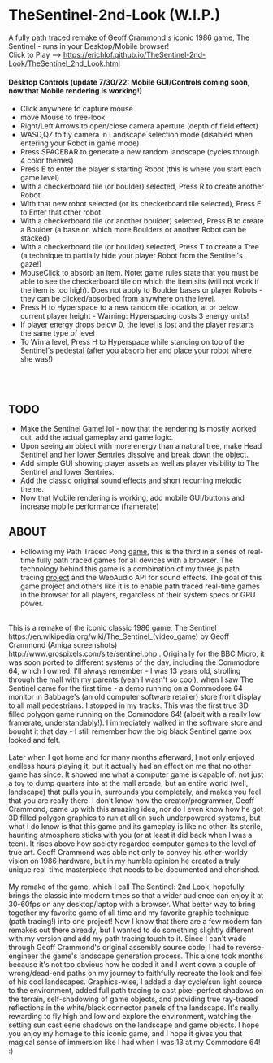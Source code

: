 # TheSentinel-2nd-Look (W.I.P.)
A fully path traced remake of Geoff Crammond's iconic 1986 game, The Sentinel - runs in your Desktop/Mobile browser! <br>
Click to Play --> https://erichlof.github.io/TheSentinel-2nd-Look/TheSentinel_2nd_Look.html 
<br>
<h4>Desktop Controls (update 7/30/22: Mobile GUI/Controls coming soon, now that Mobile rendering is working!)</h4>

* Click anywhere to capture mouse
* move Mouse to free-look
* Right/Left Arrows to open/close camera aperture (depth of field effect)
* WASD,QZ to fly camera in Landscape selection mode (disabled when entering your Robot in game mode)
* Press SPACEBAR to generate a new random landscape (cycles through 4 color themes)
* Press E to enter the player's starting Robot (this is where you start each game level)
* With a checkerboard tile (or boulder) selected, Press R to create another Robot
* With that new robot selected (or its checkerboard tile selected), Press E to Enter that other robot
* With a checkerboard tile (or another boulder) selected, Press B to create a Boulder (a base on which more Boulders or another Robot can be stacked)
* With a checkerboard tile (or boulder) selected, Press T to create a Tree (a technique to partially hide your player Robot from the Sentinel's gaze!)
* MouseClick to absorb an item.  Note: game rules state that you must be able to see the checkerboard tile on which the item sits (will not work if the item is too high).  Does not apply to Boulder bases or player Robots - they can be clicked/absorbed from anywhere on the level.
* Press H to Hyperspace to a new random tile location, at or below current player height - Warning: Hyperspacing costs 3 energy units!
* If player energy drops below 0, the level is lost and the player restarts the same type of level
* To Win a level, Press H to Hyperspace while standing on top of the Sentinel's pedestal (after you absorb her and place your robot where she was!)

<br><br>

<h2>TODO</h2>

* Make the Sentinel Game! lol - now that the rendering is mostly worked out, add the actual gameplay and game logic.
* Upon seeing an object with more energy than a natural tree, make Head Sentinel and her lower Sentries dissolve and break down the object.
* Add simple GUI showing player assets as well as player visibility to The Sentinel and lower Sentries.
* Add the classic original sound effects and short recurring melodic theme.
* Now that Mobile rendering is working, add mobile GUI/buttons and increase mobile performance (framerate)

<h2>ABOUT</h2>

* Following my Path Traced Pong [game](https://github.com/erichlof/PathTracedPong), this is the third in a series of real-time fully path traced games for all devices with a browser. The technology behind this game is a combination of my three.js path tracing [project](https://github.com/erichlof/THREE.js-PathTracing-Renderer) and the WebAudio API for sound effects.  The goal of this game project and others like it is to enable path traced real-time games in the browser for all players, regardless of their system specs or GPU power. <br>

<br>
    This is a remake of the iconic classic 1986 game, The Sentinel https://en.wikipedia.org/wiki/The_Sentinel_(video_game) by Geoff Crammond (Amiga screenshots) http://www.grospixels.com/site/sentinel.php .  Originally for the BBC Micro, it was soon ported to different systems of the day, including the Commodore 64, which I owned.  I'll always remember - I was 13 years old, strolling through the mall with my parents (yeah I wasn't so cool), when I saw The Sentinel game for the first time - a demo running on a Commodore 64 monitor in Babbage's (an old computer software retailer) store front display to all mall pedestrians.  I stopped in my tracks.  This was the first true 3D filled polygon game running on the Commodore 64! (albeit with a really low framerate, understandably!).  I immediately walked in the software store and bought it that day - I still remember how the big black Sentinel game box looked and felt. <br>
<br>
    Later when I got home and for many months afterward, I not only enjoyed endless hours playing it, but it actually had an effect on me that no other game has since.  It showed me what a computer game is capable of: not just a toy to dump quarters into at the mall arcade, but an entire world (well, landscape) that pulls you in, surrounds you completely, and makes you feel that you are really there.  I don't know how the creator/programmer, Geoff Crammond, came up with this amazing idea, nor do I even know how he got 3D filled polygon graphics to run at all on such underpowered systems, but what I do know is that this game and its gameplay is like no other.  Its sterile, haunting atmosphere sticks with you (or at least it did back when I was a teen).  It rises above how society regarded computer games to the level of true art.  Geoff Crammond was able not only to convey his other-worldy vision on 1986 hardware, but in my humble opinion he created a truly unique real-time masterpiece that needs to be documented and cherished. <br>
<br>
    My remake of the game, which I call The Sentinel: 2nd Look, hopefully brings the classic into modern times so that a wider audience can enjoy it at 30-60fps on any desktop/laptop with a browser.  What better way to bring together my favorite game of all time and my favorite graphic technique (path tracing!) into one project!  Now I know that there are a few modern fan remakes out there already, but I wanted to do something slightly different with my version and add my path tracing touch to it.  Since I can't wade through Geoff Crammond's original assembly source code, I had to reverse-engineer the game's landscape generation process.  This alone took months because it's not too obvious how he coded it and I went down a couple of wrong/dead-end paths on my journey to faithfully recreate the look and feel of his cool landscapes.  Graphics-wise, I added  a day cycle/sun light source to the environment, added full path tracing to cast pixel-perfect shadows on the terrain, self-shadowing of game objects, and providing true ray-traced reflections in the white/black connector panels of the landscape.  It's really rewarding to fly high and low and explore the environment, watching the setting sun cast eerie shadows on the landscape and game objects.  I hope you enjoy my homage to this iconic game, and I hope it gives you that magical sense of immersion like I had when I was 13 at my Commodore 64!  :)    
<br>

